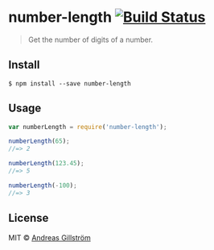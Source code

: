 # number-length [![Build Status](https://travis-ci.org/gillstrom/number-length.svg?branch=master)](https://travis-ci.org/gillstrom/number-length)

> Get the number of digits of a number.


## Install

```
$ npm install --save number-length
```


## Usage

```js
var numberLength = require('number-length');

numberLength(65);
//=> 2

numberLength(123.45);
//=> 5

numberLength(-100);
//=> 3
```


## License

MIT © [Andreas Gillström](http://github.com/gillstrom)
